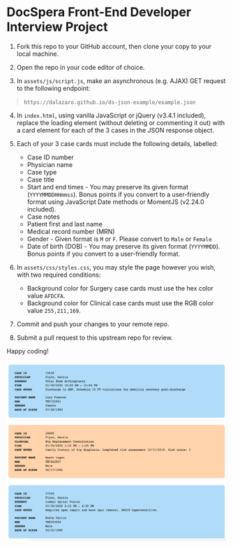 # DocSpera Front-End Developer Interview Project

1. Fork this repo to your GitHub account, then clone your copy to your local machine.

2. Open the repo in your code editor of choice.

3. In `assets/js/script.js`, make an asynchronous (e.g. AJAX) GET request to the following endpoint:

> `https://dalazaro.github.io/ds-json-example/example.json`

4. In `index.html`, using vanilla JavaScript or jQuery (v3.4.1 included), replace the loading element (without deleting or commenting it out) with a card element for each of the 3 cases in the JSON response object.

5. Each of your 3 case cards must include the following details, labelled:
	- Case ID number
	- Physician name
	- Case type
	- Case title
	- Start and end times - You may preserve its given format (`YYYYMMDDHHmmss`). Bonus points if you convert to a user-friendly format using JavaScript Date methods or MomentJS (v2.24.0 included).
	- Case notes
	- Patient first and last name
	- Medical record number (MRN)
	- Gender - Given format is `M` or `F`. Please convert to `Male` or `Female`
	- Date of birth (DOB) - You may preserve its given format (`YYYYMMDD`). Bonus points if you convert to a user-friendly format.

6. In `assets/css/styles.css`, you may style the page however you wish, with two required conditions:
	- Background color for Surgery case cards must use the hex color value `AFDCFA`.
	- Background color for Clinical case cards must use the RGB color value `255,211,169`.

7. Commit and push your changes to your remote repo.

8. Submit a pull request to this upstream repo for review.

Happy coding!

![Example Screenshot](/assets/img/screenshot.png)
